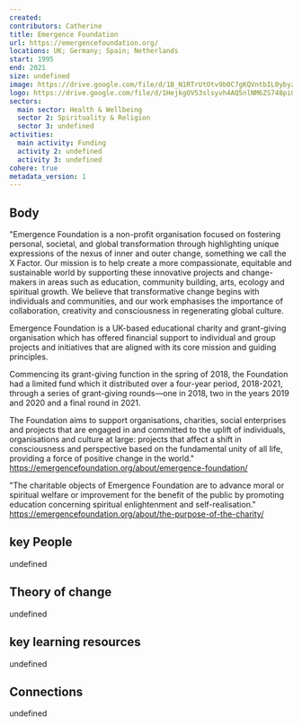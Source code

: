 ```yaml
---
created:
contributors: Catherine
title: Emergence Foundation
url: https://emergencefoundation.org/
locations: UK; Germany; Spain; Netherlands
start: 1995
end: 2021
size: undefined
image: https://drive.google.com/file/d/1B_N1RTrUtOtv9b0C7gKQVntbIL0ybyzy/view?usp=drive_link
logo: https://drive.google.com/file/d/1HejkgOV53slsyvh4AQ5nlNM6ZS748piO/view?usp=drive_link
sectors:
  main sector: Health & Wellbeing
  sector 2: Spirituality & Religion
  sector 3: undefined
activities: 
  main activity: Funding
  activity 2: undefined
  activity 3: undefined
cohere: true
metadata_version: 1
---
```



## Body

"Emergence Foundation is a non-profit organisation focused on fostering personal, societal, and global transformation through highlighting unique expressions of the nexus of inner and outer change, something we call the X Factor. Our mission is to help create a more compassionate, equitable and sustainable world by supporting these innovative projects and change-makers in areas such as education, community building, arts, ecology and spiritual growth. We believe that transformative change begins with individuals and communities, and our work emphasises the importance of collaboration, creativity and consciousness in regenerating global culture.

Emergence Foundation is a UK-based educational charity and grant-giving organisation which has offered financial support to individual and group projects and initiatives that are aligned with its core mission and guiding principles.

Commencing its grant-giving function in the spring of 2018, the Foundation had a limited fund which it distributed over a four-year period, 2018-2021, through a series of grant-giving rounds—one in 2018, two in the years 2019 and 2020 and a final round in 2021.

The Foundation aims to support organisations, charities, social enterprises and projects that are engaged in and committed to the uplift of individuals, organisations and culture at large: projects that affect a shift in consciousness and perspective based on the fundamental unity of all life, providing a force of positive change in the world."
https://emergencefoundation.org/about/emergence-foundation/ 

"The charitable objects of Emergence Foundation are to advance moral or spiritual welfare or improvement for the benefit of the public by promoting education concerning spiritual enlightenment and self-realisation."
https://emergencefoundation.org/about/the-purpose-of-the-charity/ 

## key People

undefined

## Theory of change

undefined

## key learning resources

undefined

## Connections

undefined

